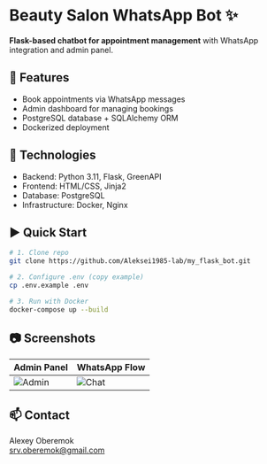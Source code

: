 # Beauty Salon WhatsApp Bot :sparkles:

**Flask-based chatbot for appointment management** with WhatsApp integration and admin panel.

## :rocket: Features
- Book appointments via WhatsApp messages
- Admin dashboard for managing bookings
- PostgreSQL database + SQLAlchemy ORM
- Dockerized deployment

## :wrench: Technologies
- Backend: Python 3.11, Flask, GreenAPI
- Frontend: HTML/CSS, Jinja2
- Database: PostgreSQL
- Infrastructure: Docker, Nginx

## :arrow_forward: Quick Start
```bash
# 1. Clone repo
git clone https://github.com/Aleksei1985-lab/my_flask_bot.git

# 2. Configure .env (copy example)
cp .env.example .env

# 3. Run with Docker
docker-compose up --build
```

## :camera: Screenshots
| Admin Panel | WhatsApp Flow |
|-------------|---------------|
| ![Admin](https://via.placeholder.com/400) | ![Chat](https://via.placeholder.com/400) |

## :mailbox: Contact
Alexey Oberemok  
srv.oberemok@gmail.com  
